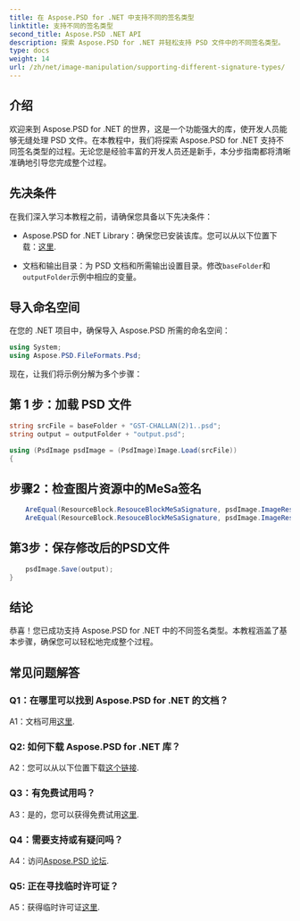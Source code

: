 ```yaml
---
title: 在 Aspose.PSD for .NET 中支持不同的签名类型
linktitle: 支持不同的签名类型
second_title: Aspose.PSD .NET API
description: 探索 Aspose.PSD for .NET 并轻松支持 PSD 文件中的不同签名类型。
type: docs
weight: 14
url: /zh/net/image-manipulation/supporting-different-signature-types/
---
```

## 介绍

欢迎来到 Aspose.PSD for .NET 的世界，这是一个功能强大的库，使开发人员能够无缝处理 PSD 文件。在本教程中，我们将探索 Aspose.PSD for .NET 支持不同签名类型的过程。无论您是经验丰富的开发人员还是新手，本分步指南都将清晰准确地引导您完成整个过程。

## 先决条件

在我们深入学习本教程之前，请确保您具备以下先决条件：

-  Aspose.PSD for .NET Library：确保您已安装该库。您可以从以下位置下载：[这里](https://releases.aspose.com/psd/net/).

- 文档和输出目录：为 PSD 文档和所需输出设置目录。修改`baseFolder`和`outputFolder`示例中相应的变量。

## 导入命名空间

在您的 .NET 项目中，确保导入 Aspose.PSD 所需的命名空间：

```csharp
using System;
using Aspose.PSD.FileFormats.Psd;
```

现在，让我们将示例分解为多个步骤：

## 第 1 步：加载 PSD 文件

```csharp
string srcFile = baseFolder + "GST-CHALLAN(2)1..psd";
string output = outputFolder + "output.psd";

using (PsdImage psdImage = (PsdImage)Image.Load(srcFile))
{
```

## 步骤2：检查图片资源中的MeSa签名

```csharp
    AreEqual(ResourceBlock.ResouceBlockMeSaSignature, psdImage.ImageResources[23].Signature);
    AreEqual(ResourceBlock.ResouceBlockMeSaSignature, psdImage.ImageResources[24].Signature);
```

## 第3步：保存修改后的PSD文件

```csharp
    psdImage.Save(output);
}
```

## 结论

恭喜！您已成功支持 Aspose.PSD for .NET 中的不同签名类型。本教程涵盖了基本步骤，确保您可以轻松地完成整个过程。

## 常见问题解答

### Q1：在哪里可以找到 Aspose.PSD for .NET 的文档？

 A1：文档可用[这里](https://reference.aspose.com/psd/net/).

### Q2: 如何下载 Aspose.PSD for .NET 库？

 A2：您可以从以下位置下载[这个链接](https://releases.aspose.com/psd/net/).

### Q3：有免费试用吗？

 A3：是的，您可以获得免费试用[这里](https://releases.aspose.com/).

### Q4：需要支持或有疑问吗？

 A4：访问[Aspose.PSD 论坛](https://forum.aspose.com/c/psd/34).

### Q5: 正在寻找临时许可证？

 A5：获得临时许可证[这里](https://purchase.aspose.com/temporary-license/).
